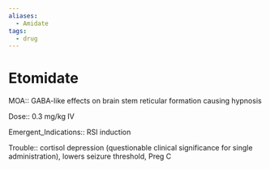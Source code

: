 ```yaml
---
aliases:
  - Amidate
tags:
  - drug
---
```

# Etomidate  
  
MOA:: GABA-like effects on brain stem reticular formation causing hypnosis  
  
Dose:: 0.3 mg/kg IV  
  
Emergent_Indications:: RSI induction  
  
Trouble:: cortisol depression (questionable clinical significance for single administration), lowers seizure threshold, Preg C